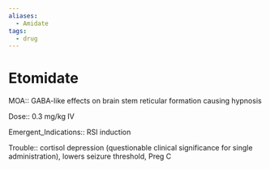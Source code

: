 ```yaml
---
aliases:
  - Amidate
tags:
  - drug
---
```

# Etomidate  
  
MOA:: GABA-like effects on brain stem reticular formation causing hypnosis  
  
Dose:: 0.3 mg/kg IV  
  
Emergent_Indications:: RSI induction  
  
Trouble:: cortisol depression (questionable clinical significance for single administration), lowers seizure threshold, Preg C